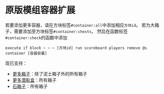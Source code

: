 # 原版模组容器扩展
若要添加更多容器，请在方块标签`#container:all`中添加相应`方块id`。
若为大箱子，需要添加至方块标签`#container:chests`。
然后在函数标签`#container:check`的函数中添加
```
execute if block ~ ~ ~ [方块id] run scoreboard players remove @s container [容器容量]
```

现已支持：
+ [更多箱子](https://www.curseforge.com/minecraft/mc-mods/iron-chests)：除了泥土箱子外的所有箱子
+ [更多潜影盒](https://www.curseforge.com/minecraft/mc-mods/iron-shulker-boxes)：所有箱子
+ [石箱子](https://www.curseforge.com/minecraft/mc-mods/stone-chest)：所有箱子

